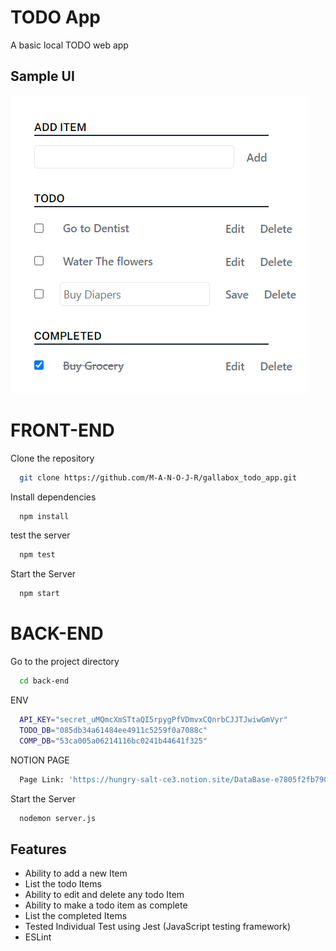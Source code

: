 # TODO App

A basic local TODO web app

## Sample UI

![TODO Sample UI](sample.png)


# FRONT-END

Clone the repository
```bash
  git clone https://github.com/M-A-N-O-J-R/gallabox_todo_app.git
```

Install dependencies
```bash
  npm install
```

test the server
```bash
  npm test
```

Start the Server
```bash
  npm start
```

# BACK-END

Go to the project directory
```bash
  cd back-end
```

ENV
```bash
  API_KEY="secret_uMQmcXmSTtaQI5rpygPfVDmvxCQnrbCJJTJwiwGmVyr"
  TODO_DB="085db34a61484ee4911c5259f0a7088c"
  COMP_DB="53ca005a06214116bc0241b44641f325"
```

NOTION PAGE
```bash
  Page Link: 'https://hungry-salt-ce3.notion.site/DataBase-e7805f2fb7904b41bbbd0db8f2dd0bdc'
```

Start the Server
```bash
  nodemon server.js
```


## Features

- Ability to add a new Item
- List the todo Items
- Ability to edit and delete any todo Item
- Ability to make a todo item as complete
- List the completed Items
- Tested Individual Test using Jest (JavaScript testing framework)
- ESLint 
